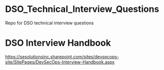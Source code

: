 # DSO_Technical_Interview_Questions
Repo for DSO technical interview questions
# DSO Interview Handbook
https://sesolutionsinc.sharepoint.com/sites/devsecops-site/SitePages/DevSecOps-Interview-Handbook.aspx
